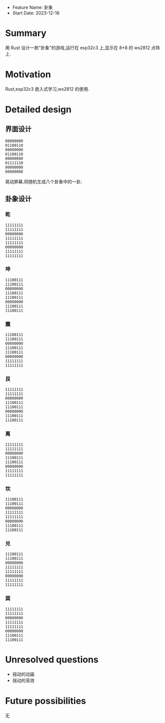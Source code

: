 - Feature Name: 卦象
- Start Date: 2023-12-16

# Summary

[summary]: #summary

用 Rust 设计一款"卦象"的游戏,运行在 esp32c3 上,显示在 8*8 的 ws2812 点阵上.

# Motivation

[motivation]: #motivation

Rust,esp32c3 嵌入式学习,ws2812 的使用.

# Detailed design

[detailed-design]: #detailed-design

## 界面设计

```Text
00000000
01100110
00000000
01100110
00000000
01111110
00000000
00000000
```

晃动屏幕,将随机生成八个卦象中的一卦;

## 卦象设计

### 乾

```Text
11111111
11111111
00000000
11111111
11111111
00000000
11111111
11111111
```

### 坤

```Text
11100111
11100111
00000000
11100111
11100111
00000000
11100111
11100111
```

### 震

```Text
11100111
11100111
00000000
11100111
11100111
00000000
11111111
11111111
```

### 艮

```Text
11111111
11111111
00000000
11100111
11100111
00000000
11100111
11100111
```

### 离

```Text
11111111
11111111
00000000
11100111
11100111
00000000
11111111
11111111
```

### 坎

```Text
11100111
11100111
00000000
11111111
11111111
00000000
11100111
11100111
```

### 兑

```Text
11100111
11100111
00000000
11111111
11111111
00000000
11111111
11111111
```

### 巽

```Text
11111111
11111111
00000000
11111111
11111111
00000000
11100111
11100111
```

# Unresolved questions

[unresolved-questions]: #unresolved-questions

- 摇动的动画
- 摇动的音效

# Future possibilities

[future-possibilities]: #future-possibilities

无
